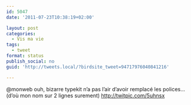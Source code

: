 ```yaml
---
id: 5047
date: '2011-07-23T10:38:19+02:00'

layout: post
categories:
  - Vis ma vie
tags:
  - tweet
format: status
publish_social: no
guid: 'http://tweets.local/?birdsite_tweet=94717976040841216'

---
```


@monweb ouh, bizarre typekit n’a pas l’air d’avoir remplacé les polices… (d’où mon nom sur 2 lignes surement) http://twitpic.com/5uhnsx
